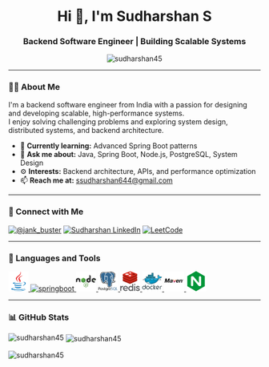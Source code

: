 <h1 align="center">Hi 👋, I'm Sudharshan S</h1>
<h3 align="center">Backend Software Engineer | Building Scalable Systems</h3>

<p align="center">
  <img src="https://komarev.com/ghpvc/?username=sudharshan45&label=Profile%20views&color=0e75b6&style=flat" alt="sudharshan45" />
</p>

---

### 👨‍💻 About Me
I'm a backend software engineer from India with a passion for designing and developing scalable, high-performance systems.  
I enjoy solving challenging problems and exploring system design, distributed systems, and backend architecture.  

- 🔭 **Currently learning:** Advanced Spring Boot patterns  
- 💬 **Ask me about:** Java, Spring Boot, Node.js, PostgreSQL, System Design  
- ⚙️ **Interests:** Backend architecture, APIs, and performance optimization  
- 📫 **Reach me at:** [ssudharshan644@gmail.com](mailto:ssudharshan644@gmail.com)  

---

### 🤝 Connect with Me
<p align="left">
<a href="https://twitter.com/jank_buster" target="_blank"><img align="center" src="https://raw.githubusercontent.com/rahuldkjain/github-profile-readme-generator/master/src/images/icons/Social/twitter.svg" alt="@jank_buster" height="30" width="40" /></a>
<a href="https://www.linkedin.com/in/sudharshan-shanmugasundaram-1a9246165/" target="_blank"><img align="center" src="https://raw.githubusercontent.com/rahuldkjain/github-profile-readme-generator/master/src/images/icons/Social/linked-in-alt.svg" alt="Sudharshan LinkedIn" height="30" width="40" /></a>
<a href="https://leetcode.com/ssudharshan644/" target="_blank"><img align="center" src="https://raw.githubusercontent.com/rahuldkjain/github-profile-readme-generator/master/src/images/icons/Social/leet-code.svg" alt="LeetCode" height="30" width="40" /></a>
</p>

---

### 🧰 Languages and Tools
<p align="left">
<a href="https://www.java.com" target="_blank" rel="noreferrer"> <img src="https://raw.githubusercontent.com/devicons/devicon/master/icons/java/java-original.svg" alt="java" width="40" height="40"/> </a>
<a href="https://spring.io/projects/spring-boot" target="_blank" rel="noreferrer"> <img src="https://www.vectorlogo.zone/logos/springio/springio-icon.svg" alt="springboot" width="40" height="40"/> </a>
<a href="https://nodejs.org" target="_blank" rel="noreferrer"> <img src="https://raw.githubusercontent.com/devicons/devicon/master/icons/nodejs/nodejs-original-wordmark.svg" alt="nodejs" width="40" height="40"/> </a>
<a href="https://www.postgresql.org" target="_blank" rel="noreferrer"> <img src="https://raw.githubusercontent.com/devicons/devicon/master/icons/postgresql/postgresql-original-wordmark.svg" alt="postgresql" width="40" height="40"/> </a>
<a href="https://redis.io" target="_blank" rel="noreferrer"> <img src="https://raw.githubusercontent.com/devicons/devicon/master/icons/redis/redis-original-wordmark.svg" alt="redis" width="40" height="40"/> </a>
<a href="https://www.docker.com/" target="_blank" rel="noreferrer"> <img src="https://raw.githubusercontent.com/devicons/devicon/master/icons/docker/docker-original-wordmark.svg" alt="docker" width="40" height="40"/> </a>
<a href="https://maven.apache.org/" target="_blank" rel="noreferrer"> <img src="https://raw.githubusercontent.com/devicons/devicon/master/icons/maven/maven-original-wordmark.svg" alt="maven" width="40" height="40"/> </a>
<a href="https://www.nginx.com" target="_blank" rel="noreferrer"> <img src="https://raw.githubusercontent.com/devicons/devicon/master/icons/nginx/nginx-original.svg" alt="nginx" width="40" height="40"/> </a>
</p>

---

### 📊 GitHub Stats
<p>
  <img align="left" src="https://github-readme-stats.vercel.app/api/top-langs?username=sudharshan45&show_icons=true&locale=en&layout=compact" alt="sudharshan45" />
</p>

<p>&nbsp;<img align="center" src="https://github-readme-stats.vercel.app/api?username=sudharshan45&show_icons=true&locale=en" alt="sudharshan45" /></p>

<p><img align="center" src="https://github-readme-streak-stats.herokuapp.com/?user=sudharshan45&" alt="sudharshan45" /></p>

